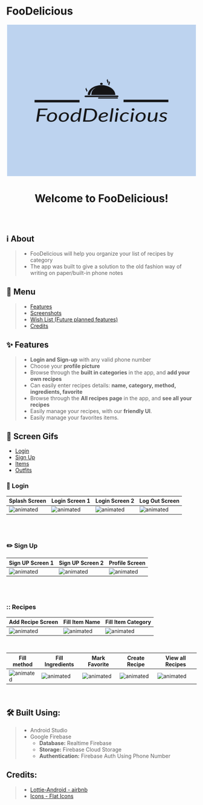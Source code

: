# FooDelicious
 <p align="center">
<img src="https://github.com/liranisraeli/FooDelicious/blob/master/app/src/main/res/drawable/ic_logo.png" width="500" height="400" />
</p>

#  <p align="center"> Welcome to FooDelicious! </p>
</br>

## :information_source: About
>- FooDelicious will help you organize your list of recipes by category
>- The app was built to give a solution to the old fashion way of writing on paper/built-in phone notes

## :link: Menu
>- [Features](https://github.com/DorelSaig/SuperMe/new/master?readme=1#sparkles-features "Features")
>- [Screenshots](https://github.com/DorelSaig/SuperMe/new/master?readme=1#iphone-screenshots "Screenshots")
>- [Wish List (Future planned features)](https://github.com/DorelSaig/SuperMe/new/master?readme=1#pray-wish-list-future-planned-features "Wish List (Future planned features)")
>- [Credits](https://github.com/DorelSaig/SuperMe/new/master?readme=1#credits "Credits")

## :sparkles: Features
>- **Login and Sign-up** with any valid phone number
>- Choose your **profile picture**
>- Browse through the **built in categories** in the app, and **add your own recipes** 
>- Can easily enter recipes details: **name, category, method, ingredients, favorite**
>- Browse through the **All recipes page** in the app, and **see all your recipes** 
>- Easily manage your recipes, with our **friendly UI**.
>- Easily manage your favorites items.



## :iphone: Screen Gifs
- [Login](https://github.com/dorindorsman/C_Style#calling-login)</br>
- [Sign Up](https://github.com/dorindorsman/C_Style/blob/master/README.md#pencil2-sign-up)</br>
- [Items](https://github.com/dorindorsman/C_Style/blob/master/README.md#shirt-items)</br>
- [Outfits](https://github.com/dorindorsman/C_Style/blob/master/README.md#walking-outfits)</br>

### :calling: Login

|Splash Screen|Login Screen 1|Login Screen 2|Log Out Screen|
|--|--|--|--|
|<img src="https://media.giphy.com/media/KNl7vvSWWSckPzNNcl/giphy.gif" alt="animated"/>|<img src="https://media.giphy.com/media/hTmaLzzKOO2gTHGTbY/giphy.gif" alt="animated"/>|<img src="https://media.giphy.com/media/iyb2TJh5wTjUjB6c2s/giphy.gif" alt="animated"/>|<img src="https://media.giphy.com/media/CgJKd9mGE8VFlq3sAq/giphy.gif" alt="animated"/>|

</br>
</br>

### :pencil2: Sign Up

|Sign UP Screen 1|Sign UP Screen 2|Profile Screen|
|--|--|--|
<img src="https://media.giphy.com/media/JgIwsPRW8wScrVIS2C/giphy.gif" alt="animated"/>|<img src="https://media.giphy.com/media/nuNgECFOfEwn2TKwuP/giphy.gif" alt="animated"/>|<img src="https://media.giphy.com/media/eVOtmRVdvGkgy3Nz45/giphy.gif" alt="animated"/>|

</br>
</br>

### :: Recipes

|Add Recipe Screen|Fill Item Name|Fill Item Category|
|--|--|--|
|<img src="https://media.giphy.com/media/l1eByNzfav8HXsFLED/giphy.gif" alt="animated"/>|<img src="https://media.giphy.com/media/IFp6HK7NSlWxWTsNPD/giphy.gif" alt="animated"/>|<img src="https://media.giphy.com/media/Ok2zYOtVHBOpuPqlVb/giphy.gif" alt="animated"/>|

</br>

|Fill method|Fill Ingredients|Mark Favorite|Create Recipe|View all Recipes|
|--|--|--|--|--|
|<img src="https://media.giphy.com/media/ckRKRGo99sBmogKUVy/giphy.gif" alt="animated"/>|<img src="https://media.giphy.com/media/p8zwQ3KEsiunw2oyXP/giphy.gif" alt="animated"/>|<img src="https://media.giphy.com/media/XouRWKDlg3TGYP6eKJ/giphy.gif" alt="animated"/>|<img src="https://media.giphy.com/media/IgfmGFYgeWLk2OLHKb/giphy.gif" alt="animated"/>|<img src="https://media.giphy.com/media/KNp3dio11PjSgv5n33/giphy.gif" alt="animated"/>|

</br>

## 	:hammer_and_wrench: Built Using:
>- Android Studio
>- Google Firebase
>    - **Database:** Realtime Firebase
>    - **Storage:** Firebase Cloud Storage
>    - **Authentication:** Firebase Auth Using Phone Number 

## Credits:
>- [Lottie-Android - airbnb](https://github.com/airbnb/lottie-android)
>- [Icons - Flat Icons](www.flaticon.com)
